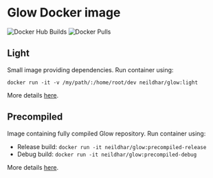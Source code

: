 # Glow Docker image
![Docker Hub Builds](https://img.shields.io/docker/cloud/build/neildhar/glow)
![Docker Pulls](https://img.shields.io/docker/pulls/neildhar/glow)
## Light
Small image providing dependencies. Run container using:

```docker run -it -v /my/path/:/home/root/dev neildhar/glow:light```

More details [here](light/README.md).

## Precompiled
Image containing fully compiled Glow repository. Run container using:


* Release build: ```docker run -it neildhar/glow:precompiled-release```
* Debug build: ```docker run -it neildhar/glow:precompiled-debug```

More details [here](precompiled/README.md).